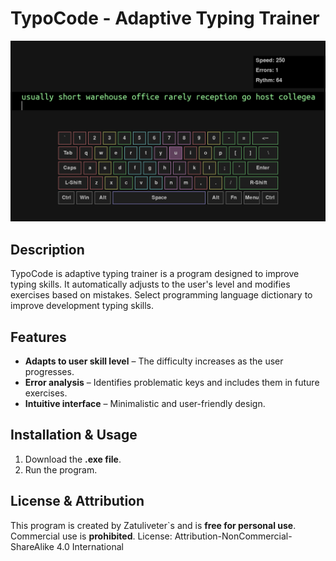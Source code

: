 # TypoCode - Adaptive Typing Trainer
![APP Image](appimage.png "APP Image")

## Description
TypoCode is adaptive typing trainer is a program designed to improve typing skills. It automatically adjusts to the user's level and modifies exercises based on mistakes. Select programming language dictionary to improve development typing skills.

## Features
- **Adapts to user skill level** – The difficulty increases as the user progresses.
- **Error analysis** – Identifies problematic keys and includes them in future exercises.
- **Intuitive interface** – Minimalistic and user-friendly design.

## Installation & Usage
1. Download the **.exe file**.
2. Run the program.

## License & Attribution
This program is created by Zatuliveter`s and is **free for personal use**. Commercial use is **prohibited**.
License: Attribution-NonCommercial-ShareAlike 4.0 International


